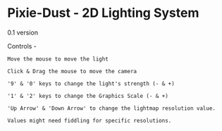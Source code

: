 # Pixie-Dust - 2D Lighting System
0.1 version

Controls - 

    Move the mouse to move the light

    Click & Drag the mouse to move the camera
    
    '9' & '0' keys to change the light's strength (- & +)

    '1' & '2' keys to change the Graphics Scale (- & +)
    
    'Up Arrow' & 'Down Arrow' to change the lightmap resolution value.
    
    Values might need fiddling for specific resolutions.
